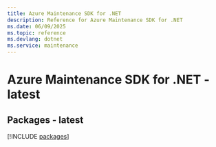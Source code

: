 ```yaml
---
title: Azure Maintenance SDK for .NET
description: Reference for Azure Maintenance SDK for .NET
ms.date: 06/09/2025
ms.topic: reference
ms.devlang: dotnet
ms.service: maintenance
---
```

# Azure Maintenance SDK for .NET - latest
## Packages - latest
[!INCLUDE [packages](maintenance-index.md)]